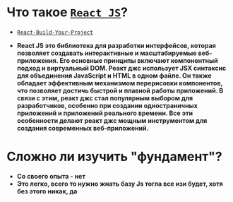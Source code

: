 # Что такое [`React JS`](https://react.dev/blog/2023/03/16/introducing-react-dev)?
- [`React-Build-Your-Project`](https://github.com/facebook/create-react-app)
* **React JS это библиотека для разработки интерфейсов, которая позволяет создавать интерактивные и масштабируемые веб-приложения. Его основные принципы включают компонентный подход и виртуальный DOM. Реакт джс использует JSX синтаксис для объединения JavaScript и HTML в одном файле. Он также обладает эффективным механизмом перерисовки компонентов, что позволяет достичь быстрой и плавной работы приложений. В связи с этим, реакт джс стал популярным выбором для разработчиков, особенно при создании одностраничных приложений и приложений реального времени. Все эти особенности делают реакт джс мощным инструментом для создания современных веб-приложений.**

# Сложно ли изучить "фундамент"?
* **Со своего опыта - нет**
* **Это легко, всего то нужно жнать базу Js тогла все изи будет, хотя без этого никак, да**